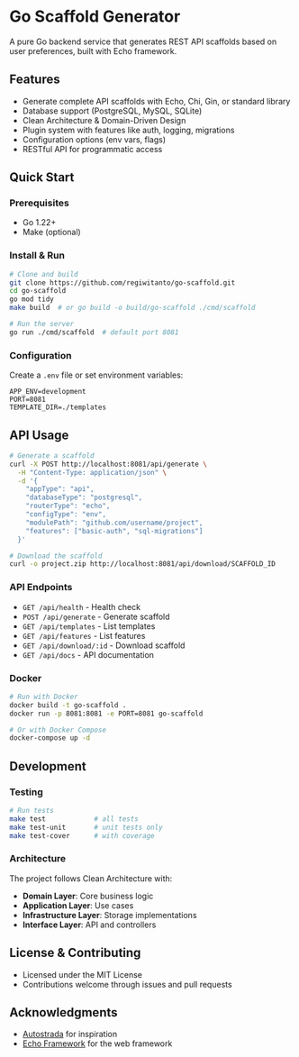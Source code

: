 # Go Scaffold Generator

A pure Go backend service that generates REST API scaffolds based on user preferences, built with Echo framework.

## Features

- Generate complete API scaffolds with Echo, Chi, Gin, or standard library
- Database support (PostgreSQL, MySQL, SQLite)
- Clean Architecture & Domain-Driven Design
- Plugin system with features like auth, logging, migrations
- Configuration options (env vars, flags)
- RESTful API for programmatic access

## Quick Start

### Prerequisites
- Go 1.22+
- Make (optional)

### Install & Run

```bash
# Clone and build
git clone https://github.com/regiwitanto/go-scaffold.git
cd go-scaffold
go mod tidy
make build  # or go build -o build/go-scaffold ./cmd/scaffold

# Run the server
go run ./cmd/scaffold  # default port 8081
```

### Configuration
Create a `.env` file or set environment variables:
```
APP_ENV=development
PORT=8081
TEMPLATE_DIR=./templates
```

## API Usage

```bash
# Generate a scaffold
curl -X POST http://localhost:8081/api/generate \
  -H "Content-Type: application/json" \
  -d '{
    "appType": "api",
    "databaseType": "postgresql",
    "routerType": "echo",
    "configType": "env",
    "modulePath": "github.com/username/project",
    "features": ["basic-auth", "sql-migrations"]
  }'

# Download the scaffold
curl -o project.zip http://localhost:8081/api/download/SCAFFOLD_ID
```

### API Endpoints

- `GET /api/health` - Health check
- `POST /api/generate` - Generate scaffold
- `GET /api/templates` - List templates
- `GET /api/features` - List features
- `GET /api/download/:id` - Download scaffold
- `GET /api/docs` - API documentation

### Docker

```bash
# Run with Docker
docker build -t go-scaffold .
docker run -p 8081:8081 -e PORT=8081 go-scaffold

# Or with Docker Compose
docker-compose up -d
```

## Development

### Testing

```bash
# Run tests
make test            # all tests
make test-unit       # unit tests only
make test-cover      # with coverage
```

### Architecture

The project follows Clean Architecture with:
- **Domain Layer**: Core business logic
- **Application Layer**: Use cases
- **Infrastructure Layer**: Storage implementations
- **Interface Layer**: API and controllers

## License & Contributing

- Licensed under the MIT License
- Contributions welcome through issues and pull requests

## Acknowledgments

- [Autostrada](https://autostrada.dev/) for inspiration
- [Echo Framework](https://echo.labstack.com/) for the web framework
